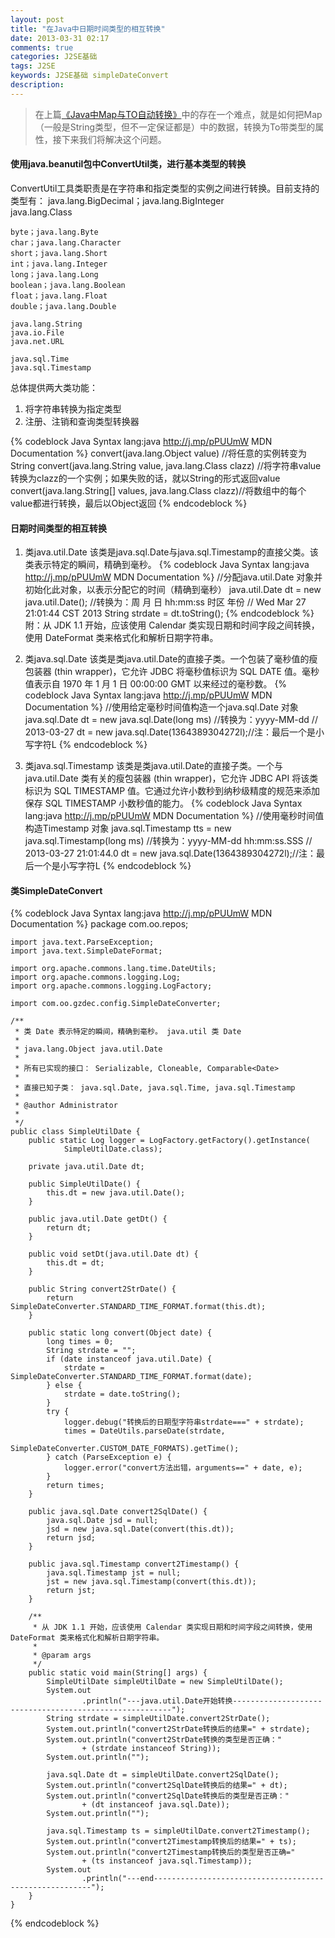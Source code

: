 ```yaml
---
layout: post
title: "在Java中日期时间类型的相互转换"
date: 2013-03-31 02:17
comments: true
categories: J2SE基础
tags: J2SE
keywords: J2SE基础 simpleDateConvert
description: 
---
```

>在上篇[《Java中Map与TO自动转换》](http://chenming142.github.com/blog/2013/03/26/beanutils/ 'Java中Map与TO自动转换')中的存在一个难点，就是如何把Map（一般是String类型，但不一定保证都是）中的数据，转换为To带类型的属性，接下来我们将解决这个问题。

#### 使用java.beanutil包中ConvertUtil类，进行基本类型的转换
ConvertUtil工具类职责是在字符串和指定类型的实例之间进行转换。目前支持的类型有：
	java.lang.BigDecimal；java.lang.BigInteger   
	java.lang.Class
	   
	byte；java.lang.Byte
	char；java.lang.Character
	short；java.lang.Short
	int；java.lang.Integer
	long；java.lang.Long
	boolean；java.lang.Boolean
	float；java.lang.Float
	double；java.lang.Double

	java.lang.String
	java.io.File
	java.net.URL

	java.sql.Time
	java.sql.Timestamp
总体提供两大类功能：     
1. 将字符串转换为指定类型     
2. 注册、注销和查询类型转换器   
<!-- more -->
{% codeblock Java Syntax lang:java http://j.mp/pPUUmW MDN Documentation %}
	convert(java.lang.Object value) //将任意的实例转变为String
	convert(java.lang.String value, java.lang.Class clazz) //将字符串value转换为clazz的一个实例；如果失败的话，就以String的形式返回value
	convert(java.lang.String[] values, java.lang.Class clazz)//将数组中的每个value都进行转换，最后以Object返回
{% endcodeblock %}

#### 日期时间类型的相互转换
1. 类java.util.Date
该类是java.sql.Date与java.sql.Timestamp的直接父类。该类表示特定的瞬间，精确到毫秒。
{% codeblock Java Syntax lang:java http://j.mp/pPUUmW MDN Documentation %}
	//分配java.util.Date 对象并初始化此对象，以表示分配它的时间（精确到毫秒）
	java.util.Date dt = new java.util.Date();
	//转换为：周 月 日 hh:mm:ss 时区 年份
	//        Wed Mar 27 21:01:44 CST 2013
	String strdate = dt.toString();
{% endcodeblock %}
附：从 JDK 1.1 开始，应该使用 Calendar 类实现日期和时间字段之间转换，使用 DateFormat 类来格式化和解析日期字符串。

2. 类java.sql.Date
该类是类java.util.Date的直接子类。一个包装了毫秒值的瘦包装器 (thin wrapper)，它允许 JDBC 将毫秒值标识为 SQL DATE 值。毫秒值表示自 1970 年 1 月 1 日 00:00:00 GMT 以来经过的毫秒数。
{% codeblock Java Syntax lang:java http://j.mp/pPUUmW MDN Documentation %}
	//使用给定毫秒时间值构造一个java.sql.Date 对象
	java.sql.Date dt = new java.sql.Date(long ms)
	//转换为：yyyy-MM-dd
	//		  2013-03-27
	dt = new java.sql.Date(1364389304272l);//注：最后一个是小写字符L
{% endcodeblock %}

3. 类java.sql.Timestamp
该类是类java.util.Date的直接子类。一个与 java.util.Date 类有关的瘦包装器 (thin wrapper)，它允许 JDBC API 将该类标识为 SQL TIMESTAMP 值。它通过允许小数秒到纳秒级精度的规范来添加保存 SQL TIMESTAMP 小数秒值的能力。
{% codeblock Java Syntax lang:java http://j.mp/pPUUmW MDN Documentation %}
	//使用毫秒时间值构造Timestamp 对象
	java.sql.Timestamp tts = new java.sql.Timestamp(long ms)
	//转换为：yyyy-MM-dd hh:mm:ss.SSS
	//		  2013-03-27 21:01:44.0
	dt = new java.sql.Date(1364389304272l);//注：最后一个是小写字符L
{% endcodeblock %}

#### 类SimpleDateConvert
{% codeblock Java Syntax lang:java http://j.mp/pPUUmW MDN Documentation %}
	package com.oo.repos;

	import java.text.ParseException;
	import java.text.SimpleDateFormat;

	import org.apache.commons.lang.time.DateUtils;
	import org.apache.commons.logging.Log;
	import org.apache.commons.logging.LogFactory;

	import com.oo.gzdec.config.SimpleDateConverter;

	/**
	 * 类 Date 表示特定的瞬间，精确到毫秒。 java.util 类 Date
	 * 
	 * java.lang.Object java.util.Date
	 * 
	 * 所有已实现的接口： Serializable, Cloneable, Comparable<Date>
	 * 
	 * 直接已知子类： java.sql.Date, java.sql.Time, java.sql.Timestamp
	 * 
	 * @author Administrator
	 * 
	 */
	public class SimpleUtilDate {
		public static Log logger = LogFactory.getFactory().getInstance(
				SimpleUtilDate.class);

		private java.util.Date dt;

		public SimpleUtilDate() {
			this.dt = new java.util.Date();
		}

		public java.util.Date getDt() {
			return dt;
		}

		public void setDt(java.util.Date dt) {
			this.dt = dt;
		}

		public String convert2StrDate() {
			return SimpleDateConverter.STANDARD_TIME_FORMAT.format(this.dt);
		}

		public static long convert(Object date) {
			long times = 0;
			String strdate = "";
			if (date instanceof java.util.Date) {
				strdate = SimpleDateConverter.STANDARD_TIME_FORMAT.format(date);
			} else {
				strdate = date.toString();
			}
			try {
				logger.debug("转换后的日期型字符串strdate===" + strdate);
				times = DateUtils.parseDate(strdate,
						SimpleDateConverter.CUSTOM_DATE_FORMATS).getTime();
			} catch (ParseException e) {
				logger.error("convert方法出错，arguments==" + date, e);
			}
			return times;
		}

		public java.sql.Date convert2SqlDate() {
			java.sql.Date jsd = null;
			jsd = new java.sql.Date(convert(this.dt));
			return jsd;
		}

		public java.sql.Timestamp convert2Timestamp() {
			java.sql.Timestamp jst = null;
			jst = new java.sql.Timestamp(convert(this.dt));
			return jst;
		}

		/**
		 * 从 JDK 1.1 开始，应该使用 Calendar 类实现日期和时间字段之间转换，使用 DateFormat 类来格式化和解析日期字符串。
		 * 
		 * @param args
		 */
		public static void main(String[] args) {
			SimpleUtilDate simpleUtilDate = new SimpleUtilDate();
			System.out
					.println("---java.util.Date开始转换--------------------------------------------------------");
			String strdate = simpleUtilDate.convert2StrDate();
			System.out.println("convert2StrDate转换后的结果=" + strdate);
			System.out.println("convert2StrDate转换的类型是否正确："
					+ (strdate instanceof String));
			System.out.println("");

			java.sql.Date dt = simpleUtilDate.convert2SqlDate();
			System.out.println("convert2SqlDate转换后的结果=" + dt);
			System.out.println("convert2SqlDate转换后的类型是否正确："
					+ (dt instanceof java.sql.Date));
			System.out.println("");

			java.sql.Timestamp ts = simpleUtilDate.convert2Timestamp();
			System.out.println("convert2Timestamp转换后的结果=" + ts);
			System.out.println("convert2Timestamp转换后的类型是否正确="
					+ (ts instanceof java.sql.Timestamp));
			System.out
					.println("---end--------------------------------------------------------");
		}
	}
{% endcodeblock %}
